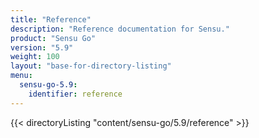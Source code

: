 ```yaml
---
title: "Reference"
description: "Reference documentation for Sensu."
product: "Sensu Go"
version: "5.9"
weight: 100
layout: "base-for-directory-listing"
menu:
  sensu-go-5.9:
    identifier: reference
---
```


{{< directoryListing "content/sensu-go/5.9/reference" >}}
